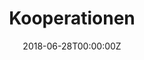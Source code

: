 ---
title: Kooperationen
date: "2018-06-28T00:00:00Z"

reading_time: false  # Show estimated reading time?
share: false  # Show social sharing links?
profile: false  # Show author profile?
comments: false  # Show comments?

# Optional header image (relative to `assets/media/` folder).
header:
  caption: ""
  image: ""

sections:
  - block: collection
    id: section-2
    content:
      title: ""
      subtitle: ""
      text: Auf dieser Seite findet Ihr unsere verschiedenen Kooperationspartner
      # Display content from the `content/post/` folder
      filters:
        folders:
          - verein/kooperation
    design:
      # Choose how many columns the section has. Valid values: '1' or '2'.
      columns: '1'
      # Choose your content listing view - here we use the `showcase` view
      view: showcase
      # For the Showcase view, do you want to flip alternate rows?
      flip_alt_rows: false
---